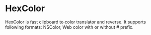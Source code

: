 HexColor
========

HexColor is fast clipboard to color translator and reverse.
It supports following formats: NSColor, Web color with or without # prefix.
